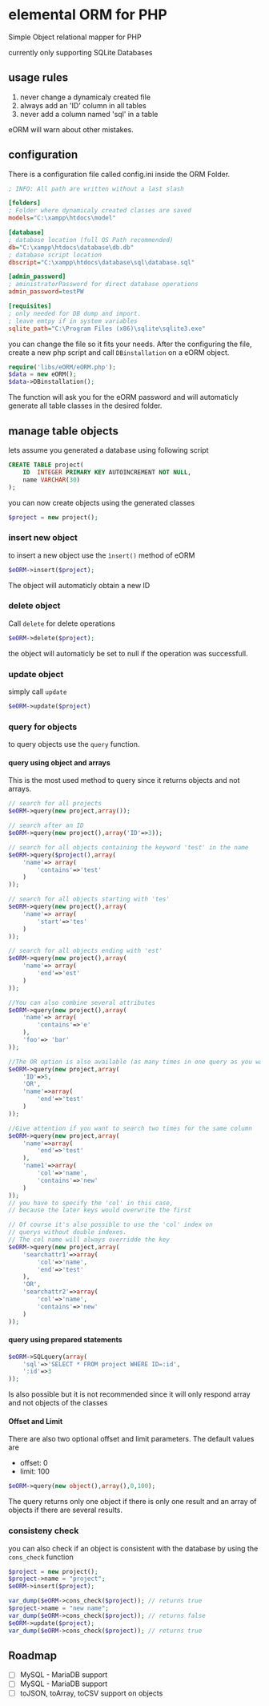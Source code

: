 # elemental ORM for PHP
Simple Object relational mapper for PHP

currently only supporting SQLite Databases 

## usage rules
1. never change a dynamicaly created file
1. always add an 'ID' column in all tables
1. never add a column named 'sql' in a table

eORM will warn about other mistakes.

## configuration
There is a configuration file called config.ini inside the ORM Folder.
``` ini
; INFO: All path are written without a last slash

[folders]
; Folder where dynamicaly created classes are saved
models="C:\xampp\htdocs\model"

[database]
; database location (full OS Path recommended)
db="C:\xampp\htdocs\database\db.db"
; database script location
dbscript="C:\xampp\htdocs\database\sql\database.sql"

[admin_password]
; aministratorPassword for direct database operations
admin_password=testPW

[requisites]
; only needed for DB dump and import.  
; leave emtpy if in system variables
sqlite_path="C:\Program Files (x86)\sqlite\sqlite3.exe"
```
you can change the file so it fits your needs. 
After the configuring the file, create a new php script and
call `DBinstallation` on a eORM object.
``` php
require('libs/eORM/eORM.php');
$data = new eORM();
$data->DBinstallation();
```
The function will ask you for the eORM password and 
will automaticly generate all table classes in the desired
folder.
## manage table objects
lets assume you generated a database using following script
``` SQL
CREATE TABLE project(
    ID  INTEGER PRIMARY KEY AUTOINCREMENT NOT NULL,
    name VARCHAR(30)
);
```
you can now create objects using the generated classes
``` php
$project = new project();
```
### insert new object
to insert a new object use the `ìnsert()` method of eORM
``` php
$eORM->insert($project);
```
The object will automaticly obtain a new ID
### delete object
Call `delete` for delete operations
```php
$eORM->delete($project);
```
the object will automaticly be set to null if the operation was
successfull.
### update object
simply call `update` 
``` php
$eORM->update($project)
```

### query for objects
to query objects use the `query` function. 

#### query using object and arrays
This is the most used method to query since it returns objects
and not arrays.
``` php
// search for all projects
$eORM->query(new project,array());

// search after an ID
$eORM->query(new project(),array('ID'=>3));

// search for all objects containing the keyword 'test' in the name
$eORM->query($project(),array(
    'name'=> array(
        'contains'=>'test'
    )
));

// search for all objects starting with 'tes'
$eORM->query(new project(),array(
    'name'=> array(
        'start'=>'tes'
    )
));

// search for all objects ending with 'est'
$eORM->query(new project(),array(
    'name'=> array(
        'end'=>'est'
    )
));

//You can also combine several attributes
$eORM->query(new project(),array(
    'name'=> array(
        'contains'=>'e'
    ),
    'foo'=> 'bar'
));

//The OR option is also available (as many times in one query as you want)
$eORM->query(new project,array(
    'ID'=>5,
    'OR',
    'name'=>array(
        'end'=>'test'
    )
));

//Give attention if you want to search two times for the same column
$eORM->query(new project,array(
    'name'=>array(
        'end'=>'test'
    ),
    'name1'=>array(
        'col'=>'name', 
        'contains'=>'new'
    )
));
// you have to specify the 'col' in this case, 
// because the later keys would overwrite the first

// Of course it's also possible to use the 'col' index on
// querys without double indexes. 
// The col name will always overridde the key
$eORM->query(new project,array(
    'searchattr1'=>array(
        'col'=>'name',
        'end'=>'test'
    ),
    'OR',
    'searchattr2'=>array(
        'col'=>'name', 
        'contains'=>'new'
    )
));
```
#### query using prepared statements
```php
$eORM->SQLquery(array(
    'sql'=>'SELECT * FROM project WHERE ID=:id',
    ':id'=>3
));
```
Is also possible but it is not recommended since it will
only respond array and not objects of the classes

#### Offset and Limit
There are also two optional offset and limit parameters.
The default values are
- offset: 0
- limit: 100
``` php
$eORM->query(new object(),array(),0,100);
```

The query returns only one object if there is only one result
and an array of objects if there are several results.
### consisteny check
you can also check if an object is consistent
with the database by using the `cons_check` function
``` php
$project = new project();
$project->name = "project";
$eORM->insert($project);

var_dump($eORM->cons_check($project)); // returns true
$project->name = "new name";
var_dump($eORM->cons_check($project)); // returns false
$eORM->update($project);
var_dump($eORM->cons_check($project)); // returns true
```

## Roadmap
- [ ] MySQL - MariaDB support
- [ ] MySQL - MariaDB support
- [ ] toJSON, toArray, toCSV support on objects
